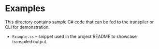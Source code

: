 # Examples

This directory contains sample C# code that can be fed to the transpiler or CLI for demonstration.

- `Example.cs` – snippet used in the project README to showcase transpiled output.
